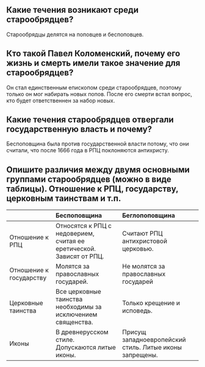 ## Какие течения возникают среди старообрядцев?

Старообрядцы делятся на поповцев и беспоповцев. 

## Кто такой Павел Коломенский, почему его жизнь и смерть имели такое значение для старообрядцев?

Он стал единственным епископом среди старообрядцев, поэтому только он мог набирать новых попов. После его смерти встал вопрос, кто будет ответственнен за набор новых.

## Какие течения старообрядцев отвергали государственную власть и почему?

Беспоповщина была против государственной власти потому, что они считали, что после 1666 года в РПЦ поклоняются антихристу.

## Опишите различия между двумя основными группами старообрядцев (можно в виде таблицы). Отношение к РПЦ, государству, церковным таинствам и т.п.

||Беспоповщина |Беглопоповщина |
|:-|:-|:-|
|Отношение к РПЦ |Относятся к РПЦ с недоверием, считая ее еретической. Зависят от РПЦ. |Считают РПЦ антихристовой церковью. |
|Отношение к государству |Молятся за православных государей. |Не молятся за православных государей |
|Церковные таинства | Все церковные таинства необходимы за исключением священства. | Только крещение и исповедь. |
|Иконы |В древнерусском стиле. Допускаются литые иконы. |Присущ западноевропейский стиль. Литые иконы запрещены. |
